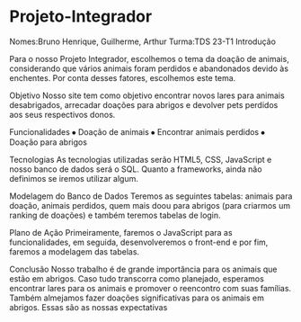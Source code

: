 # Projeto-Integrador

Nomes:Bruno Henrique, Guilherme, Arthur
Turma:TDS 23-T1
Introdução

Para o nosso Projeto Integrador, escolhemos o tema da doação de animais, considerando que vários animais foram perdidos e abandonados devido às enchentes.
Por conta desses fatores, escolhemos este tema.

Objetivo
Nosso site tem como objetivo encontrar novos lares para animais desabrigados, arrecadar doações para abrigos e devolver pets perdidos aos seus respectivos donos.

Funcionalidades
⦁	Doação de animais
⦁	Encontrar animais perdidos
⦁	Doação para abrigos

Tecnologias
As tecnologias utilizadas serão HTML5, CSS, JavaScript e nosso banco de dados será o SQL. Quanto a frameworks, ainda não definimos se iremos utilizar algum.

Modelagem do Banco de Dados
Teremos as seguintes tabelas: animais para doação, animais perdidos, quem mais doou para abrigos (para criarmos um ranking de doações) e também teremos tabelas de login.

Plano de Ação
Primeiramente, faremos o JavaScript para as funcionalidades, em seguida, desenvolveremos o front-end e por fim, faremos a modelagem das tabelas.

Conclusão
Nosso trabalho é de grande importância para os animais que estão em abrigos. Caso tudo transcorra como planejado, esperamos encontrar lares para os animais e promover o reencontro com suas famílias.
Também almejamos fazer doações significativas para os animais em abrigos. Essas são as nossas expectativas
